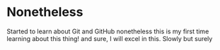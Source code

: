 # Nonetheless
Started to learn about Git and GitHub nonetheless this is my first time learning about this thing! and sure, I will excel in this. Slowly but surely
<br>
